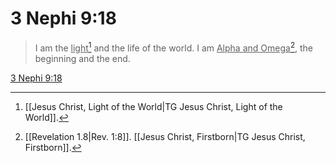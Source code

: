 # 3 Nephi 9:18

> I am the <u>light</u>[^a] and the life of the world. I am <u>Alpha and Omega</u>[^b], the beginning and the end.

[3 Nephi 9:18](https://www.churchofjesuschrist.org/study/scriptures/bofm/3-ne/9?lang=eng&id=p18#p18)


[^a]: [[Jesus Christ, Light of the World|TG Jesus Christ, Light of the World]].  
[^b]: [[Revelation 1.8|Rev. 1:8]]. [[Jesus Christ, Firstborn|TG Jesus Christ, Firstborn]].  
